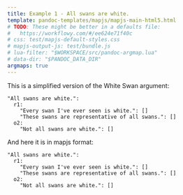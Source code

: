 ```yaml
---
title: Example 1 - All swans are white.
template: pandoc-templates/mapjs/mapjs-main-html5.html
# TODO: These might be better in a defaults file:
#   https://workflowy.com/#/ee624e71f40c
# css: test/mapjs-default-styles.css
# mapjs-output-js: test/bundle.js
# lua-filter: "$WORKSPACE/src/pandoc-argmap.lua"
# data-dir: "$PANDOC_DATA_DIR"
argmaps: true
---
```


This is a simplified version of the White Swan argument:

```{#argmap1 .argmap .yml name="Example 1: All swans are white."}
"All swans are white.":
  r1:
    "Every swan I've ever seen is white.": []
    "These swans are representative of all swans.": []
  o2:
    "Not all swans are white.": []
```

And here it is in mapjs format:

```{#argmap1 .argmap .yml name="Example 1: All swans are white." convertTo="mapjs"}
"All swans are white.":
  r1:
    "Every swan I've ever seen is white.": []
    "These swans are representative of all swans.": []
  o2:
    "Not all swans are white.": []
```
